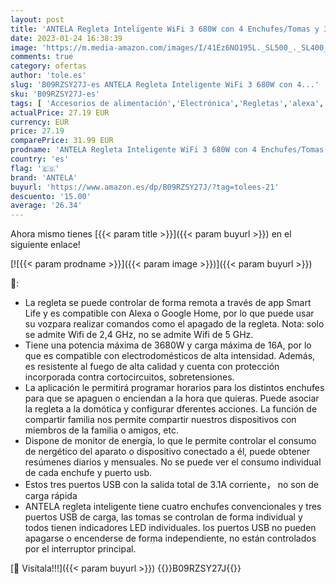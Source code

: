```yaml
---
layout: post
title: 'ANTELA Regleta Inteligente WiFi 3 680W con 4 Enchufes/Tomas y 3 USB  Monitoreo de Consumo  Compatible con Alexa y Google Home  Regleta Programable con Protección Contra Sobrecarga  Wifi 2 4 Ghz'
date: 2023-01-24 16:38:39
image: 'https://m.media-amazon.com/images/I/41Ez6NO195L._SL500_._SL400_.jpg'
comments: true
category: ofertas
author: 'tole.es'
slug: 'B09RZSY27J-es ANTELA Regleta Inteligente WiFi 3 680W con 4...'
sku: 'B09RZSY27J-es'
tags: [ 'Accesorios de alimentación','Electrónica','Regletas','alexa','antela','google','home','🇪🇸', ]
actualPrice: 27.19 EUR
currency: EUR
price: 27.19
comparePrice: 31.99 EUR
prodname: 'ANTELA Regleta Inteligente WiFi 3 680W con 4 Enchufes/Tomas y 3 USB  Monitoreo de Consumo  Compatible con Alexa y Google Home  Regleta Programable con Protección Contra Sobrecarga  Wifi 2 4 Ghz'
country: 'es'
flag: '🇪🇸'
brand: 'ANTELA'
buyurl: 'https://www.amazon.es/dp/B09RZSY27J/?tag=tolees-21'
descuento: '15.00'
average: '26.34'
---
```


Ahora mismo tienes [{{< param title >}}]({{< param buyurl >}}) en el siguiente enlace!

[![{{< param prodname >}}]({{< param image >}})]({{< param buyurl >}})

🔎:

- La regleta se puede controlar de forma remota a través de app Smart Life y es compatible con Alexa o Google Home, por lo que puede usar su vozpara realizar comandos como el apagado de la regleta. Nota: solo se admite Wifi de 2,4 GHz, no se admite Wifi de 5 GHz.
- Tiene una potencia máxima de 3680W y carga máxima de 16A, por lo que es compatible con electrodomésticos de alta intensidad. Además, es resistente al fuego de alta calidad y cuenta con protección incorporada contra cortocircuitos, sobretensiones.
- La aplicación le permitirá programar horarios para los distintos enchufes para que se apaguen o enciendan a la hora que quieras. Puede asociar la regleta a la domótica y configurar dferentes acciones. La función de compartir familia nos permite compartir nuestros dispositivos con miembros de la familia o amigos, etc.
- Dispone de monitor de energía, lo que le permite controlar el consumo de nergético del aparato o dispositivo conectado a él, puede obtener resúmenes diarios y mensuales. No se puede ver el consumo individual de cada enchufe y puerto usb.
- Estos tres puertos USB con la salida total de 3.1A corriente， no son de carga rápida
- ANTELA regleta inteligente tiene cuatro enchufes convencionales y tres puertos USB de carga, las tomas se controlan de forma individual y todos tienen indicadores LED individuales. los puertos USB no pueden apagarse o encenderse de forma independiente, no están controlados por el interruptor principal.

[🛒 Visítala!!!]({{< param buyurl >}})
{{<world>}}B09RZSY27J{{</world>}}
